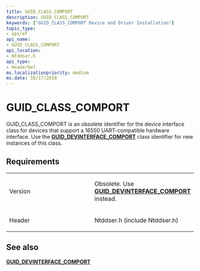```yaml
---
title: GUID_CLASS_COMPORT
description: GUID_CLASS_COMPORT
keywords: ["GUID_CLASS_COMPORT Device and Driver Installation"]
topic_type:
- apiref
api_name:
- GUID_CLASS_COMPORT
api_location:
- Ntddser.h
api_type:
- HeaderDef
ms.localizationpriority: medium
ms.date: 10/17/2018
---
```


# GUID_CLASS_COMPORT


GUID_CLASS_COMPORT is an obsolete identifier for the device interface class for devices that support a 16550 UART-compatible hardware interface. Use the [**GUID_DEVINTERFACE_COMPORT**](guid-devinterface-comport.md) class identifier for new instances of this class.

## Requirements

<table>
<colgroup>
<col width="50%" />
<col width="50%" />
</colgroup>
<tbody>
<tr class="odd">
<td align="left"><p>Version</p></td>
<td align="left"><p>Obsolete. Use <a href="guid-devinterface-comport.md" data-raw-source="[&lt;strong&gt;GUID_DEVINTERFACE_COMPORT&lt;/strong&gt;](guid-devinterface-comport.md)"><strong>GUID_DEVINTERFACE_COMPORT</strong></a> instead.</p></td>
</tr>
<tr class="even">
<td align="left"><p>Header</p></td>
<td align="left">Ntddser.h (include Ntddser.h)</td>
</tr>
</tbody>
</table>

## See also


[**GUID_DEVINTERFACE_COMPORT**](guid-devinterface-comport.md)

 

 






